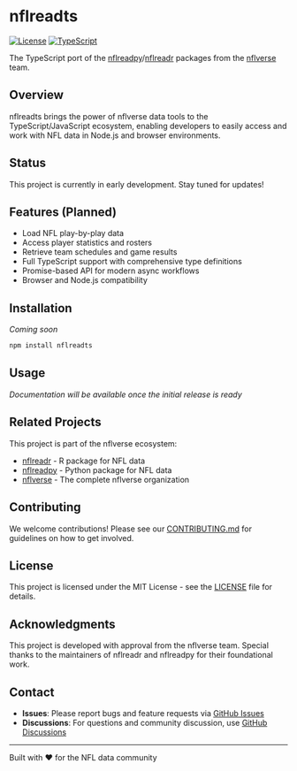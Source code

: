 # nflreadts

[![License](https://img.shields.io/badge/license-MIT-blue.svg)](LICENSE)
[![TypeScript](https://img.shields.io/badge/TypeScript-5.0+-blue.svg)](https://www.typescriptlang.org/)

The TypeScript port of the [nflreadpy](https://github.com/nflverse/nflreadpy)/[nflreadr](https://github.com/nflverse/nflreadr) packages from the [nflverse](https://github.com/nflverse) team.

## Overview

nflreadts brings the power of nflverse data tools to the TypeScript/JavaScript ecosystem, enabling developers to easily access and work with NFL data in Node.js and browser environments.

## Status

This project is currently in early development. Stay tuned for updates!

## Features (Planned)

- Load NFL play-by-play data
- Access player statistics and rosters
- Retrieve team schedules and game results
- Full TypeScript support with comprehensive type definitions
- Promise-based API for modern async workflows
- Browser and Node.js compatibility

## Installation

*Coming soon*

```bash
npm install nflreadts
```

## Usage

*Documentation will be available once the initial release is ready*

## Related Projects

This project is part of the nflverse ecosystem:

- [nflreadr](https://github.com/nflverse/nflreadr) - R package for NFL data
- [nflreadpy](https://github.com/nflverse/nflreadpy) - Python package for NFL data
- [nflverse](https://github.com/nflverse) - The complete nflverse organization

## Contributing

We welcome contributions! Please see our [CONTRIBUTING.md](CONTRIBUTING.md) for guidelines on how to get involved.

## License

This project is licensed under the MIT License - see the [LICENSE](LICENSE) file for details.

## Acknowledgments

This project is developed with approval from the nflverse team. Special thanks to the maintainers of nflreadr and nflreadpy for their foundational work.

## Contact

- **Issues**: Please report bugs and feature requests via [GitHub Issues](https://github.com/YOUR_USERNAME/nflreadts/issues)
- **Discussions**: For questions and community discussion, use [GitHub Discussions](https://github.com/YOUR_USERNAME/nflreadts/discussions)

---

Built with ❤️ for the NFL data community
